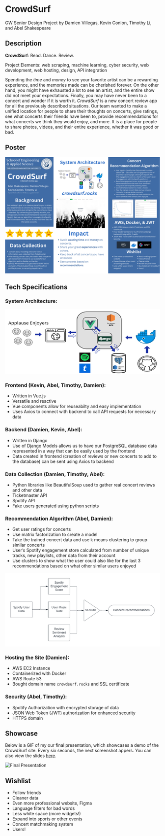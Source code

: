 # CrowdSurf

GW Senior Design Project by Damien Villegas, Kevin Conlon, Timothy Li, and Abel Shakespeare

## Description

**CrowdSurf**: Read. Dance. Review.

Project Elements: web scraping, machine learning, cyber security, web development, web hosting, design, API integration


Spending the *time* and *money* to see your favorite artist can be a rewarding experience, and the memories made can be cherished forever. On the other hand, you might have exhausted a lot to see an artist, and the entire show did not meet your expectations. Finally, you may have never been to a concert and wonder if it is worth it. *CrowdSurf* is a new concert review app for all the previously described situations. Our team wanted to make a unified location for people to share their thoughts on concerts, give ratings, see what concerts their friends have been to, provide recommendations for what concerts we think they would enjoy, and more. It is a place for people to share photos, videos, and their entire experience, whether it was good or bad. 

## Poster

![image](images/poster.png)

## Tech Specifications

### System Architecture:

![image](images/sys_arch.png)

### Frontend (Kevin, Abel, Timothy, Damien):
- Written in Vue.js
- Versatile and reactive
- Vue components allow for reuseabilty and easy implementation
- Uses Axios to connect with backend to call API requests for necessary data
 

### Backend (Damien, Kevin, Abel):
- Written in Django
- Use of Django Models allows us to have our PostgreSQL database data represented in a way that can be easily used by the frontend
- Data created in frontend (creation of reviews or new concerts to add to the database) can be sent using Axios to backend 

### Data Collection (Damien, Timothy, Abel):
- Python libraries like BeautifulSoup used to gather real concert reviews and other data
- Ticketmaster API
- Spotify API
- Fake users generated using python scripts

### Recommendation Algorithm (Abel, Damien):
- Get user ratings for concerts
- Use matrix factorization to create a model
- Take the trained concert data and use k means clustering to group similar concerts
- User’s Spotify engagement store calculated from number of unique tracks, new playlists, other data from their account
- Use clusters to show what the user could also like for the last 3 recommendations based on what other similar users enjoyed

![image](images/algo.png)

### Hosting the Site (Damien):
- AWS EC2 Instance
- Containerized with Docker
- AWS Route 53
- Bought domain name ```crowdsurf.rocks``` and SSL certificate

### Security (Abel, Timothy):
- Spotify Authorization with encrypted storage of data
- JSON Web Token (JWT) authorization for enhanced security
- HTTPS domain

## Showcase

Below is a GIF of my our final presentation, which showcases a demo of the CrowdSurf site. Every six seconds, the next screenshot appers.
You can also view the slides [here](https://docs.google.com/presentation/d/1pLR6xX6Iv9nac4E0i7_OrZberT7WdU5o2ohE6Knynpk/edit#slide=id.p).

![Final Presentation](https://github.com/user-attachments/assets/1df23335-fda1-488c-a47d-4fe47522696d)

## Wishlist
- Follow friends
- Cleaner data
- Even more professional website, Figma
- Language filters for bad words
- Less white space (more widgets!)
- Expand into sports or other events
- Concert matchmaking system
- Users!
